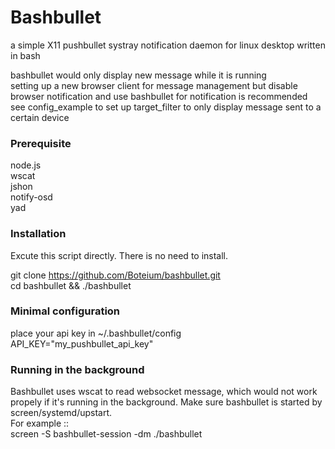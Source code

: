 Bashbullet  
===================================  
 a simple X11 pushbullet systray notification daemon for linux desktop written in bash  
   
 bashbullet would only display new message while it is running  
 setting up a new browser client for message management but disable browser notification and use bashbullet for notification is recommended  
 see config_example to set up target_filter to only display message sent to a certain device  

### Prerequisite  
 node.js  
 wscat  
 jshon  
 notify-osd  
 yad

### Installation  
 Excute this script directly. There is no need to install.  
  
 git clone https://github.com/Boteium/bashbullet.git  
 cd bashbullet && ./bashbullet  

### Minimal configuration  
 place your api key in ~/.bashbullet/config  
  API_KEY="my_pushbullet_api_key"  

### Running in the background
 Bashbullet uses wscat to read websocket message, which would not work propely if it's running in the background. Make sure bashbullet is started by screen/systemd/upstart.  
 For example ::  
 screen -S bashbullet-session -dm ./bashbullet
